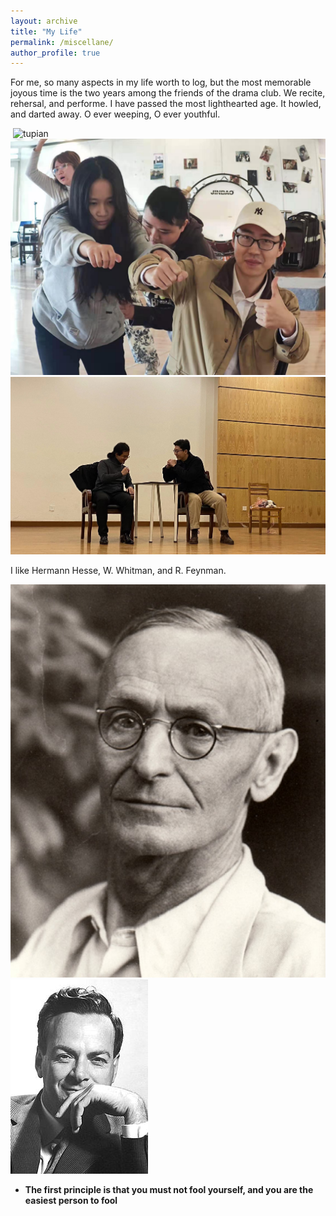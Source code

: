 ```yaml
---
layout: archive
title: "My Life"
permalink: /miscellane/
author_profile: true
---
```


For me, so many aspects in my life worth to log, but the most memorable joyous time is the two years among the friends of the drama club. We recite, rehersal, and performe. I have passed the most lighthearted age. It howled, and darted away. O ever weeping, O ever youthful. 

![<img src="age.jpg" width="10"/>](age.jpg)
![tupian](allofus.jpg)
![Bus](bus.jpg)
![me](meandhai.jpg)


I like Hermann Hesse, W. Whitman, and R. Feynman.  

![Hesse](hesse.jpg)
![Feynman](feynman.jpg)

- **The first principle is that you must not fool yourself, and you are the easiest person to fool**